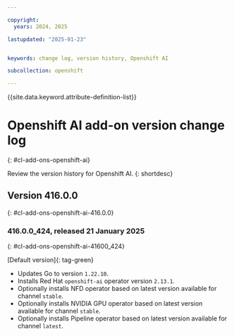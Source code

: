```yaml
---

copyright:
  years: 2024, 2025

lastupdated: "2025-01-23"


keywords: change log, version history, Openshift AI

subcollection: openshift

---
```


{{site.data.keyword.attribute-definition-list}}

<!-- The content in this topic is auto-generated except for reuse-snippets indicated with {[ ]}. -->


# Openshift AI add-on version change log
{: #cl-add-ons-openshift-ai}

Review the version history for Openshift AI.
{: shortdesc}



## Version 416.0.0
{: #cl-add-ons-openshift-ai-416.0.0}


### 416.0.0_424, released 21 January 2025
{: #cl-add-ons-openshift-ai-41600_424}

[Default version]{: tag-green}

- Updates Go to version `1.22.10`.
- Installs Red Hat `openshift-ai` operator version `2.13.1`.
- Optionally installs NFD operator based on latest version available for channel `stable`.
- Optionally installs NVIDIA GPU operator based on latest version available for channel `stable`.
- Optionally installs Pipeline operator based on latest version available for channel `latest`.
